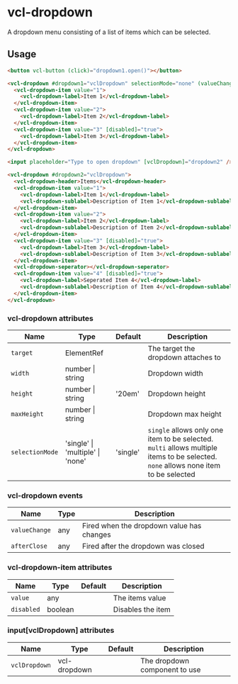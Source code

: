 # vcl-dropdown

A dropdown menu consisting of a list of items which can be selected.

## Usage

```html
<button vcl-button (click)="dropdown1.open()"></button>

<vcl-dropdown #dropdown1="vclDropdown" selectionMode="none" (valueChange)="onDropdownSelect($event)">
  <vcl-dropdown-item value="1">
    <vcl-dropdown-label>Item 1</vcl-dropdown-label>
  </vcl-dropdown-item>
  <vcl-dropdown-item value="2">
    <vcl-dropdown-label>Item 2</vcl-dropdown-label>
  </vcl-dropdown-item>
  <vcl-dropdown-item value="3" [disabled]="true">
    <vcl-dropdown-label>Item 3</vcl-dropdown-label>
  </vcl-dropdown-item>
</vcl-dropdown>
```

```html
<input placeholder="Type to open dropdown" [vclDropdown]="dropdown2" />

<vcl-dropdown #dropdown2="vclDropdown">
  <vcl-dropdown-header>Items</vcl-dropdown-header>
  <vcl-dropdown-item value="1">
    <vcl-dropdown-label>Item 1</vcl-dropdown-label>
    <vcl-dropdown-sublabel>Description of Item 1</vcl-dropdown-sublabel>
  </vcl-dropdown-item>
  <vcl-dropdown-item value="2">
    <vcl-dropdown-label>Item 2</vcl-dropdown-label>
    <vcl-dropdown-sublabel>Description of Item 2</vcl-dropdown-sublabel>
  </vcl-dropdown-item>
  <vcl-dropdown-item value="3" [disabled]="true">
    <vcl-dropdown-label>Item 3</vcl-dropdown-label>
    <vcl-dropdown-sublabel>Description of Item 3</vcl-dropdown-sublabel>
  </vcl-dropdown-item>
  <vcl-dropdown-seperator></vcl-dropdown-seperator>
  <vcl-dropdown-item value="4" [disabled]="true">
    <vcl-dropdown-label>Seperated Item 4</vcl-dropdown-label>
    <vcl-dropdown-sublabel>Description of Item 4</vcl-dropdown-sublabel>
  </vcl-dropdown-item>
</vcl-dropdown>

```

### vcl-dropdown attributes

Name            | Type                             | Default     | Description
----------      | -------                          | -------     | --------------------------------------
`target`        | ElementRef                       |             | The target the dropdown attaches to
`width`         | number \| string                 |             | Dropdown width
`height`        | number \| string                 | '20em'      | Dropdown height
`maxHeight`     | number \| string                 |             | Dropdown max height
`selectionMode` | 'single' \| 'multiple' \| 'none' | 'single'    | `single` allows only one item to be selected. `multi` allows multiple items to be selected. `none` allows none item to be selected

### vcl-dropdown events

Name            | Type    | Description
----------      | ------- | --------------------------------------
`valueChange`   | any     | Fired when the dropdown value has changes
`afterClose`    | any     | Fired after the dropdown was closed


### vcl-dropdown-item attributes

Name       | Type    | Default | Description
---------- | ------- | ------- | --------------------------------------
`value`    | any     |         | The items value
`disabled` | boolean |         | Disables the item

### input[vclDropdown] attributes

Name                         | Type                                   | Default | Description
----------                   | -------                                | ------- | --------------------------------------
`vclDropdown`                | vcl-dropdown                           |         | The dropdown component to use
